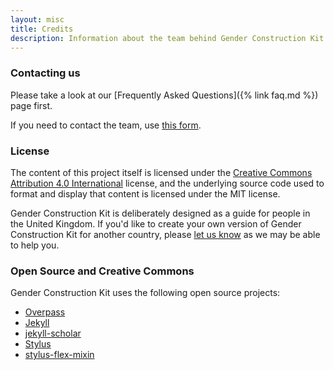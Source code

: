 ```yaml
---
layout: misc
title: Credits
description: Information about the team behind Gender Construction Kit and what open-source and Creative Commons projects are used
---
```


### Contacting us

Please take a look at our [Frequently Asked Questions]({% link faq.md %}) page first.

If you need to contact the team, use [this form](https://form.typeform.com/to/aCZZqtWL).

### License

The content of this project itself is licensed under the [Creative Commons Attribution 4.0 International](https://creativecommons.org/licenses/by/4.0/) license, and the underlying source code used to format and display that content is licensed under the MIT license.

Gender Construction Kit is deliberately designed as a guide for people in the United Kingdom. If you'd like to create your own version of Gender Construction Kit for another country, please [let us know](https://form.typeform.com/to/aCZZqtWL) as we may be able to help you.

### Open Source and Creative Commons

Gender Construction Kit uses the following open source projects:

- [Overpass](https://github.com/RedHatBrand/Overpass)
- [Jekyll](https://github.com/jekyll/jekyll)
- [jekyll-scholar](https://github.com/inukshuk/jekyll-scholar)
- [Stylus](https://github.com/stylus/stylus)
- [stylus-flex-mixin](https://github.com/differui/stylus-flex-mixin)

